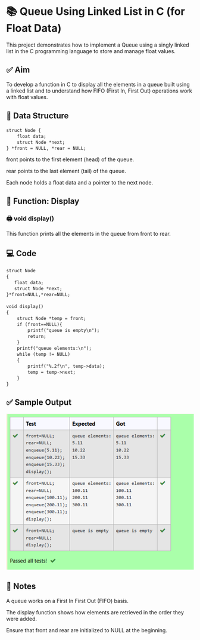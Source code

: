 # 📚 Queue Using Linked List in C (for Float Data)
This project demonstrates how to implement a Queue using a singly linked list in the C programming language to store and manage float values.

## ✅ Aim
To develop a function in C to display all the elements in a queue built using a linked list and to understand how FIFO (First In, First Out) operations work with float values.

## 🧠 Data Structure
```
struct Node {
    float data;
    struct Node *next;
} *front = NULL, *rear = NULL;
```
front points to the first element (head) of the queue.

rear points to the last element (tail) of the queue.

Each node holds a float data and a pointer to the next node.

## 🔧 Function: Display
### 🖨️ void display()
This function prints all the elements in the queue from front to rear.


## 💻 Code
```
struct Node
{
   float data;
   struct Node *next;
}*front=NULL,*rear=NULL;

void display()
{
    struct Node *temp = front;
    if (front==NULL){
        printf("queue is empty\n");
        return;
    }
    printf("queue elements:\n");
    while (temp != NULL)
    {
        printf("%.2f\n", temp->data);
        temp = temp->next;
    }
}
```

## ✅ Sample Output
![alt text](image-2.png)
## 📌 Notes
A queue works on a First In First Out (FIFO) basis.

The display function shows how elements are retrieved in the order they were added.

Ensure that front and rear are initialized to NULL at the beginning.

